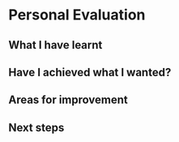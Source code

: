# Personal Evaluation

## What I have learnt

## Have I achieved what I wanted?

## Areas for improvement

## Next steps

